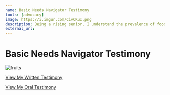 ```yaml
---
name: Basic Needs Navigator Testimony
tools: [advocacy]
image: https://i.imgur.com/CivCKuI.png
description: Being a rising senior, I understand the prevalence of food and housing insecurity among the college population, and I decided to testify in support of HB 2835 in order to make this clear to state legislators.
external_url: 
---
```


# Basic Needs Navigator Testimony

![fruits](https://i.imgur.com/CivCKuI.png)

<p class="text-center">

<a class="btn btn-outline-primary" href="https://olis.oregonlegislature.gov/liz/2021R1/Downloads/PublicTestimonyDocument/3276" target="_blank" role="button">View My Written Testimony</a> 

<a class="btn btn-outline-primary" href="https://drive.google.com/file/d/1K9AtDdroVadzbMnhKY-mBiP1aG0z9pxR/view?usp=sharing" target="_blank" role="button">View My Oral Testimony</a> 
  
</p>
